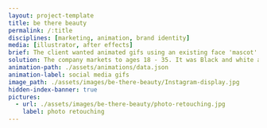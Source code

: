 ```yaml
---
layout: project-template
title: be there beauty
permalink: /:title
disciplines: [marketing, animation, brand identity]
media: [illustrator, after effects]
brief: The client wanted animated gifs using an existing face 'mascot' used for the brand. The brand is beauty focused and the images are to accompany short messages on social media.
solution: The company markets to ages 18 - 35. It was Black and white and high contrast has an air of sophistication but I also chose to add a pop of the brand's main pink colour to keep it fun. Accent shapes are feminine.
animation-path: ./assets/animations/data.json
animation-label: social media gifs
image_path: ./assets/images/be-there-beauty/Instagram-display.jpg
hidden-index-banner: true
pictures:
  - url: ./assets/images/be-there-beauty/photo-retouching.jpg
    label: photo retouching
---
```

